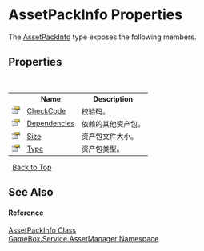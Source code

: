 # AssetPackInfo Properties
 

The <a href="5149bd0c-88f9-00fd-a97f-332bb43e86d4">AssetPackInfo</a> type exposes the following members.


## Properties
&nbsp;<table><tr><th></th><th>Name</th><th>Description</th></tr><tr><td>![Public property](media/pubproperty.gif "Public property")</td><td><a href="72ec4301-f6d4-77d6-f199-a28fd9f0872f">CheckCode</a></td><td>
校验码。</td></tr><tr><td>![Public property](media/pubproperty.gif "Public property")</td><td><a href="48fa692b-757c-7146-e7cb-8912e361a0c7">Dependencies</a></td><td>
依赖的其他资产包。</td></tr><tr><td>![Public property](media/pubproperty.gif "Public property")</td><td><a href="800fe660-84ce-016b-95a0-a22124914d2f">Size</a></td><td>
资产包文件大小。</td></tr><tr><td>![Public property](media/pubproperty.gif "Public property")</td><td><a href="b4e79aae-7187-d574-62fc-76cf0b5ad5cf">Type</a></td><td>
资产包类型。</td></tr></table>&nbsp;
<a href="#assetpackinfo-properties">Back to Top</a>

## See Also


#### Reference
<a href="5149bd0c-88f9-00fd-a97f-332bb43e86d4">AssetPackInfo Class</a><br /><a href="cc6873e1-22bd-dc21-74c4-6be6dc11bacf">GameBox.Service.AssetManager Namespace</a><br />